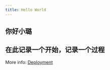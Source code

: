 ```yaml
---
title: Hello World
---
```


## 你好小璐

## 在此记录一个开始，记录一个过程

More info: [Deployment](https://hexo.io/docs/one-command-deployment.html)

